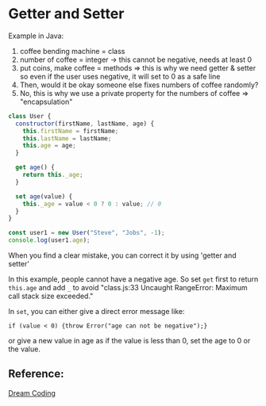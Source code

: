 # Getter and Setter

Example in Java:
1. coffee bending machine = class
2. number of coffee = integer → this cannot be negative, needs at least 0 
3. put coins, make coffee = methods
⇒ this is why we need getter & setter so even if the user uses negative, it will set to 0 as a safe line
4. Then, would it be okay someone else fixes numbers of coffee randomly? 
5. No, this is why we use a private property for the numbers of coffee ⇒ "encapsulation"

```jsx
class User {
  constructor(firstName, lastName, age) {
    this.firstName = firstName;
    this.lastName = lastName;
    this.age = age;
  }

  get age() {
    return this._age;
  }

  set age(value) {
    this._age = value < 0 ? 0 : value; // 0
  }
}

const user1 = new User("Steve", "Jobs", -1);
console.log(user1.age);
```

When you find a clear mistake, you can correct it by using 'getter and setter'

In this example, people cannot have a negative age. So set `get` first to return `this.age` and add `_` to avoid "class.js:33 Uncaught RangeError: Maximum call stack size exceeded."

In `set`, you can either give a direct error message like:

```
if (value < 0) {throw Error("age can not be negative");}
```

or
give a new value in age as if the value is less than 0, set the age to 0 or the value.

## Reference:

[Dream Coding](https://youtu.be/_DLhUBWsRtw)
